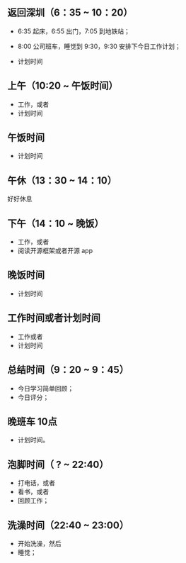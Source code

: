 ## 返回深圳（6：35 ~ 10：20）

- 6:35 起床，6:55 出门，7:05 到地铁站；

- 8:00 公司班车，睡觉到 9:30，9:30 安排下今日工作计划；

- 计划时间


## 上午（10:20 ~ 午饭时间）

- 工作，或者
- 计划时间


## 午饭时间

- 计划时间

## 午休（13：30 ~ 14：10）

好好休息

## 下午（14：10 ~ 晚饭）

- 工作，或者
- 阅读开源框架或者开源 app

## 晚饭时间

- 计划时间

## 工作时间或者计划时间

- 工作或者
- 计划时间

## 总结时间（9：20 ~ 9：45）

- 今日学习简单回顾；
- 今日评分；

## 晚班车 10点

- 计划时间。

## 泡脚时间（ ? ~ 22:40）

- 打电话，或者
- 看书，或者
- 回顾工作；

## 洗澡时间（22:40 ~ 23:00）

- 开始洗澡，然后
- 睡觉；

